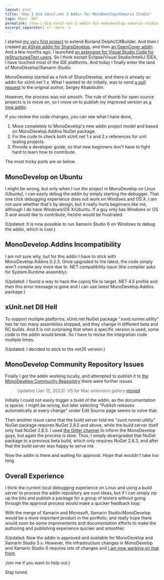 ```yaml
---
layout: post
title: "How I Did xUnit.net 2 Addin for MonoDevelop/Xamarin Studio"
tags: Mono .NET
permalink: /how-i-did-xunit-net-2-addin-for-monodevelop-xamarin-studio-c61029051407
excerpt_separator: <!--more-->
---
```

I started [my very first project](https://github.com/lextm/lextudio) to extend Borland Delphi/C#Builder. And then I created [an AStyle addin for SharpDevelop](https://alex.codeplex.com/), and then [an OpenCover addin](/opencover-addin-for-sharpdevelop-e5fd5cdadc80). And a few months ago, I launched [an extension for Visual Studio Code for reStructuredText users](/dockpanel-suite-docs-site-restructuredtext-and-visual-studio-code-d9d5a6b37a0d). So I think except Eclipse/Visual Studio/IntelliJ IDEA, I have touched most of the IDE platforms. And today I finally enter the land of MonoDevelop/Xamarin Studio.
<!--more-->

MonoDevelop started as a fork of SharpDevelop, and there is already an addin for xUnit.net 1.x. What I wanted to do initially, was to send [a pull request](https://github.com/xunit/xamarinstudio.xunit/pull/10) to the original author, Sergey Khabibullin.

However, the process was not smooth. The rule of thumb for open source projects is to move on, so I move on to publish my improved version as [a new addin](https://github.com/lextm/xamarinstudio.xunit).

If you review the code changes, you can see what I have done,

1. Move completely to MonoDevelop's new addin project model and based on MonoDevelop.Addins NuGet package.
1. Fix the code to check both xUnit.net 1.x and 2.x references for unit testing projects.
1. Provide a developer guide, so that new beginners don't have to fight hard to learn how to contribute.

The most tricky parts are as below.

## MonoDevelop on Ubuntu
I might be wrong, but only when I run the project in MonoDevelop on Linux (Ubuntu), I can easily debug the addin by simply starting the debugger. That one click debugging experience does not work on Windows and OS X. I am not sure whether that's by design, but it really hurts beginners like me, although I do have Windows/OS X/Ubuntu. If a guy only has Windows or OS X and would like to contribute, he/she would be frustrated.

(Updated: It is now possible to run Xamarin Studio 6 on Windows to debug the addin, which is cool.)

## MonoDevelop.Addins Incompatibility

I am not sure why, but for this addin I have to stick with MonoDevelop.Addins 0.2.3. Once upgraded to the latest, the code simply won't compile any more due to .NET compatibility issue (the compiler asks for System.Runtime assembly).

(Updated: I found a way to hack the csproj file to target .NET 4.5 profile and then this error message is gone and I can use latest MonoDevelop.Addins package.)

## xUnit.net Dll Hell

To support multiple platforms, xUnit.net NuGet package "xunit.runner.utility" has far too many assemblies shipped, and they change in different beta and RC builds. And it is not surprising that when a specific version is used, some code in the addin would break. So I have to revise the integration code multiple times.

(Updated: I decided to stick to the net35 version.)

## MonoDevelop Community Repository Issues

Finally I got the addin working locally, and attempted to publish it to [the MonoDevelop Community Repository](https://addins.monodevelop.com/) there were further issues.

> Updated (Jan 12, 2023): VS for Mac extension gallery [moved](https://learn.microsoft.com/en-us/previous-versions/visualstudio/mac/migrate-extensions?view=vsmac-2019)

Initially I could not easily trigger a build of the addin, as the documentation is sparse. I might be wrong, but later selecting "Publish releases automatically at every change" under Edit Source page seems to solve that.

Then another issue came that the build server told me "xunit.runner.utility" NuGet package requires NuGet 2.8.5 and above, while the build server itself only had NuGet 2.8.3. I used [the Gitter channel](https://gitter.im/mono/monodevelop) to inform the MonoDevelop guys, but again the process is slow. Thus, I simply downgraded that NuGet package to a previous beta build, which only requires NuGet 2.8.3, and after that the build server was happy to serve me.

Now the addin is there and waiting for approval. Hope that wouldn't take too long.

## Overall Experience

I think the current local debugging experience on Linux and using a build server to process the addin repository are cool ideas, but if I can simply zip up the bits and publish a package for a group of testers without going through the approval process would make a quicker feedback loop.

With the merge of Xamarin and Microsoft, Xamarin Studio/MonoDevelop would be a more important product in the portfolio, and really hope there would soon be some improvements and documentation efforts to make the authoring and publishing experience quicker and smoother.

(Updated: Now the addin is approved and available for MonoDevelop and Xamarin Studio 5.x. However, the infrastructure changes in MonoDevelop and Xamarin Studio 6 requires lots of changes and [I am now working on that front](https://github.com/lextm/xamarinstudio.xunit/issues/1).

Join me if you want to help out.)

Stay tuned.


